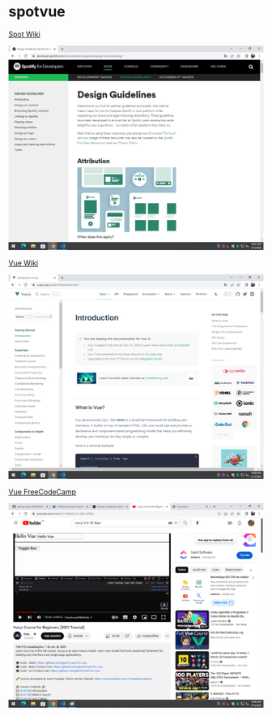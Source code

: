 # spotvue
<a href="https://developer.spotify.com/documentation/general/design-and-branding/">Spot Wiki</a>

<img src="SpotWiki.png">

<a href="https://vuejs.org/guide/introduction.html">Vue Wiki</a>

<img src="VueWiki.png">

<a href="https://youtu.be/FXpIoQ_rT_c">Vue FreeCodeCamp</a>

<img src="FreeCodeCamp.png">
